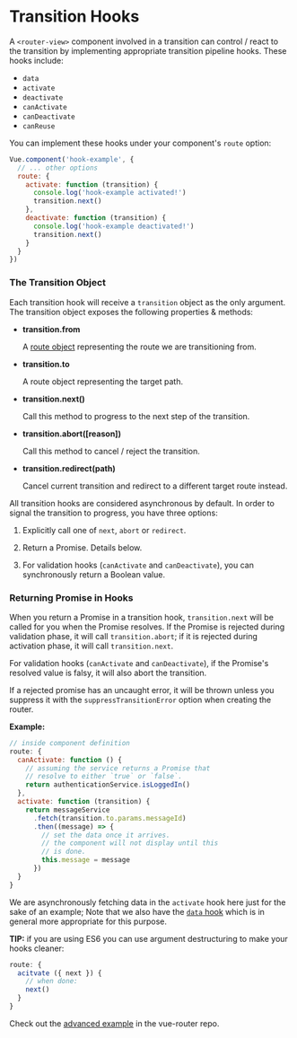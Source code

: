 # Transition Hooks

A `<router-view>` component involved in a transition can control / react to the transition by implementing appropriate transition pipeline hooks. These hooks include:

- `data`
- `activate`
- `deactivate`
- `canActivate`
- `canDeactivate`
- `canReuse`

You can implement these hooks under your component's `route` option:

``` js
Vue.component('hook-example', {
  // ... other options
  route: {
    activate: function (transition) {
      console.log('hook-example activated!')
      transition.next()
    },
    deactivate: function (transition) {
      console.log('hook-example deactivated!')
      transition.next()
    }
  }
})
```

### The Transition Object

Each transition hook will receive a `transition` object as the only argument. The transition object exposes the following properties & methods:

- **transition.from**

  A [route object](../route.html) representing the route we are transitioning from.

- **transition.to**

  A route object representing the target path.

- **transition.next()**

  Call this method to progress to the next step of the transition.

- **transition.abort([reason])**

  Call this method to cancel / reject the transition.

- **transition.redirect(path)**

  Cancel current transition and redirect to a different target route instead.

All transition hooks are considered asynchronous by default. In order to signal the transition to progress, you have three options:

1. Explicitly call one of `next`, `abort` or `redirect`.

2. Return a Promise. Details below.

3. For validation hooks (`canActivate` and `canDeactivate`), you can synchronously return a Boolean value.

### Returning Promise in Hooks

When you return a Promise in a transition hook, `transition.next` will be called for you when the Promise resolves. If the Promise is rejected during validation phase, it will call `transition.abort`; if it is rejected during activation phase, it will call `transition.next`.

For validation hooks (`canActivate` and `canDeactivate`), if the Promise's resolved value is falsy, it will also abort the transition.

If a rejected promise has an uncaught error, it will be thrown unless you suppress it with the `suppressTransitionError` option when creating the router.

**Example:**

``` js
// inside component definition
route: {
  canActivate: function () {
    // assuming the service returns a Promise that
    // resolve to either `true` or `false`.
    return authenticationService.isLoggedIn()
  },
  activate: function (transition) {
    return messageService
      .fetch(transition.to.params.messageId)
      .then((message) => {
        // set the data once it arrives.
        // the component will not display until this
        // is done.
        this.message = message
      })
  }
}
```

We are asynchronously fetching data in the `activate` hook here just for the sake of an example; Note that we also have the [`data` hook](data.html) which is in general more appropriate for this purpose.

**TIP:** if you are using ES6 you can use argument destructuring to make your hooks cleaner:

``` js
route: {
  acitvate ({ next }) {
    // when done:
    next()
  }
}
```

Check out the [advanced example](https://github.com/vuejs/vue-router/tree/dev/example/advanced) in the vue-router repo.
